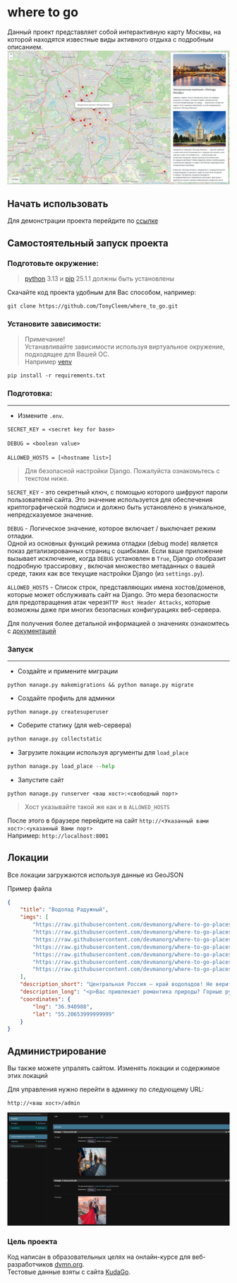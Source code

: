 # where to go 

Данный проект представляет собой интерактивную карту Москвы, на которой находятся известные виды активного отдыха с подробным описанием.
![alt text](static/demo.png)

## Начать использовать
Для демонстрации проекта перейдите по [ссылке](https://tonycleem.pythonanywhere.com/)


## Самостоятельный запуск проекта

### Подготовьте окружение:

>[python](https://www.python.org/) 3.13 и [pip](https://pypi.org/project/pip/) 25.1.1 должны быть установлены

Скачайте код проекта удобным для Вас способом, например:
```
git clone https://github.com/TonyCleem/where_to_go.git
```

### Установите зависимости:


>Примечание!  
Устанавливайте зависимости используя виртуальное окружение, подходящее для Вашей ОС.  
Например [venv](https://docs.python.org/3/library/venv.html)
```
pip install -r requirements.txt
```

### Подготовка:
___

- Измените `.env`.  
```
SECRET_KEY = <secret key for base>

DEBUG = <boolean value>

ALLOWED_HOSTS = [<hostname list>]
```

>  Для безопасной настройки Django. Пожалуйста ознакомьтесь с текстом ниже.

`SECRET_KEY` - это секретный ключ, с помощью которого шифруют пароли пользователей сайта. Это значение используется для обеспечения криптографической подписи и должно быть установлено в уникальное, непредсказуемое значение.

`DEBUG` - Логическое значение, которое включает / выключает режим отладки.  
Одной из основных функций режима отладки (debug mode) является показ детализированных страниц с ошибками. Если ваше приложение вызывает исключение, когда `DEBUG` установлен в `True`, Django отобразит подробную трассировку , включая множество метаданных о вашей среде, таких как все текущие настройки Django (из `settings.py`).

`ALLOWED_HOSTS` - Список строк, представляющих имена хостов/доменов, которые может обслуживать сайт на Django. Это мера безопасности для предотвращения атак через`HTTP Host Header Attacks`, которые возможны даже при многих безопасных конфигурациях веб-сервера.

Для получения более детальной информацией о значениях ознакомтесь с [документацей](https://docs.djangoproject.com/en/5.2/ref/settings/#allowed-hosts)


### Запуск
___

- Создайте и примените миграции
```
python manage.py makemigrations && python manage.py migrate
```

- Создайте профиль для админки
```
python manage.py createsuperuser
```
- Соберите статику (для web-сервера)
```python
python manage.py collectstatic
```
- Загрузите локации используя аргументы для `load_place`
```python
python manage.py load_place --help
```

- Запустите сайт
```
python manage.py runserver <ваш хост>:<свободный порт>
```
>Хост указывайте такой же как и в `ALLOWED_HOSTS`  


После этого в браузере перейдите на сайт `http://<Указанный вами хост>:<указанный Вами порт>`  
Например: `http://localhost:8001`

## Локации
Все локации загружаются используя данные из GeoJSON

Пример файла
```json
{
    "title": "Водопад Радужный",
    "imgs": [
        "https://raw.githubusercontent.com/devmanorg/where-to-go-places/master/media/7252a5cbb831eec01d98f3c234f2dfc5.jpg",
        "https://raw.githubusercontent.com/devmanorg/where-to-go-places/master/media/c0191d876a75c05d72d9845251758b34.jpg",
        "https://raw.githubusercontent.com/devmanorg/where-to-go-places/master/media/3daa4472d29bc5e3c82a62edb7ea6cfe.jpg",
        "https://raw.githubusercontent.com/devmanorg/where-to-go-places/master/media/b6bd1cb01af50fa7ab1ffd09ac7b0f58.jpg",
        "https://raw.githubusercontent.com/devmanorg/where-to-go-places/master/media/17cf1ed6097edcf70824e87c414ed420.jpg",
        "https://raw.githubusercontent.com/devmanorg/where-to-go-places/master/media/b6a19f8f3daa32bdf904c1d7bf80f940.jpg",
        "https://raw.githubusercontent.com/devmanorg/where-to-go-places/master/media/6cc194af04b385b4b439dab0f81ebdda.jpg"
    ],
    "description_short": "Центральная Россия — край водопадов! Не верите? А зря.",
    "description_long": "<p>Вас привлекает романтика природы? Горные ручьи и водопады грезятся во снах и видениях, а до отпуска ещё как до луны? Не переживайте: всего в сорока пяти километрах от столицы вас ждёт удивительное природное творение — водопад Радужный. Ради него стоит прокатиться по Калужской автостраде практически до населённого пункта Папино, затем повернуть направо около моста через речку Нару возле заправочной станции, а там — после монумента героям Великой Отечественной войны по просёлочному тракту метров тридцать, и вы уже слышите манящий шум падающей воды.</p><p>Ваша настойчивость будет щедро вознаграждена. Крутая излучина реки Нара открывает взору удивительную долину семи ключей. Пробившись из-под земли, они сливаются в один мощный поток, который срывается с обрыва высотой в несколько метров. Радуга играет в брызгах чистейшей ледяной воды, а дальше с густо покрытого мхом берега стекают ручейки поменьше и совсем крошечные, образующие каскад уровнем ниже.</p><p>Проведите день в таком месте, побродите под сенью деревьев, усладив свой взор и слух, и вы со спокойной душой доживёте до ближайшего отпуска.</p>",
    "coordinates": {
        "lng": "36.940988",
        "lat": "55.20653999999999"
    }
}
```

## Администрирование
Вы также можете упралять сайтом. Изменять локации и содержимое этих локаций

Для управления нужно перейти в админку по следующему URL:
```
http://<ваш хост>/admin
```
![alt text](static/admin_demo.png)

### Цель проекта
Код написан в образовательных целях на онлайн-курсе для веб-разработчиков [dvmn.org](https://dvmn.org/).  
Тестовые данные взяты с сайта [KudaGo](https://kudago.com).
